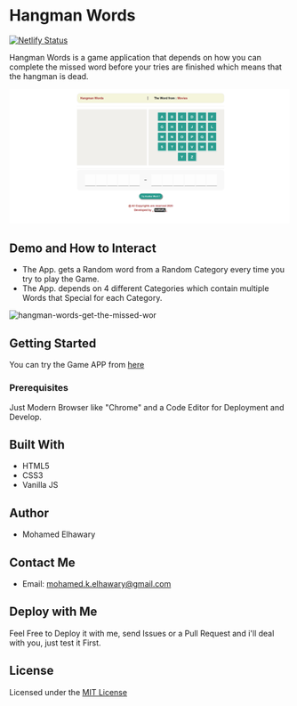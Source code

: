 # Hangman Words

[![Netlify Status](https://api.netlify.com/api/v1/badges/7ed41aa7-704c-424b-8c0d-32595424b278/deploy-status)](https://app.netlify.com/sites/hangmanwords/deploys)  

Hangman Words is a game application that depends on how you can complete the missed word before your tries are finished which means that the hangman is dead.  

![Screenshot](preview_2.png)

## Demo and How to Interact  

* The App. gets a Random word from a Random Category every time you try to play the Game.  
* The App. depends on 4 different Categories which contain multiple Words that Special for each Category.  

![hangman-words-get-the-missed-wor](https://user-images.githubusercontent.com/69651552/93904576-4782cf00-fcfa-11ea-8067-d6f5f8b68ae6.gif)


## Getting Started

You can try the Game APP from [here](https://mohamed-elhawary.github.io/hangman-words/)

### Prerequisites

Just Modern Browser like "Chrome" and a Code Editor for Deployment and Develop.

## Built With

* HTML5
* CSS3
* Vanilla JS 

## Author

* Mohamed Elhawary  

## Contact Me  

* Email: mohamed.k.elhawary@gmail.com

## Deploy with Me

Feel Free to Deploy it with me, send Issues or a Pull Request and i'll deal with you, just test it First.

## License

Licensed under the [MIT License](LICENSE)


